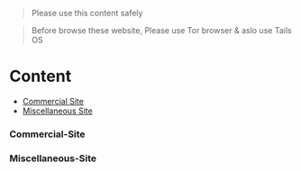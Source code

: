 > Please use this content safely 

> Before browse these website, Please use Tor browser & aslo use Tails OS 

# Content 
 
  - [Commercial Site](#Commercial-Site)
  - [Miscellaneous Site](#Miscellaneous-Site)




 

### Commercial-Site





### Miscellaneous-Site










